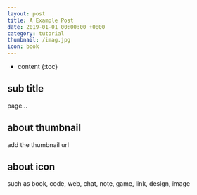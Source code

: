 ```yaml
---
layout: post
title: A Example Post
date: 2019-01-01 00:00:00 +0800
category: tutorial
thumbnail: /imag.jpg
icon: book
---
```



* content
{:toc}

## sub title

page...

## about thumbnail

add the thumbnail url

## about icon

such as book, code, web, chat, note, game, link, design, image